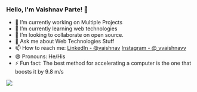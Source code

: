 ### Hello, I'm Vaishnav Parte! 👋

- 🔭 I’m currently working on Multiple Projects
- 🌱 I’m currently learning web technologies 
- 👯 I’m looking to collaborate on open source.
- 💬 Ask me about Web Technologies Stuff
- 📫 How to reach me: [LinkedIn - @vaishnav](https://www.linkedin.com/in/vaishnav-parte-ba2343142/) [Instagram - @_vvaishnavv](https://www.instagram.com/_vvaishnavv/)
- 😄 Pronouns: He/His
- ⚡ Fun fact: The best method for accelerating a computer is the one that boosts it by 9.8 m/s
<img src="https://github-readme-stats.vercel.app/api?username=vaish567&&show_icons=true&title_color=ffffff&icon_color=bb2acf&text_color=B22222&bg_color=000000">

